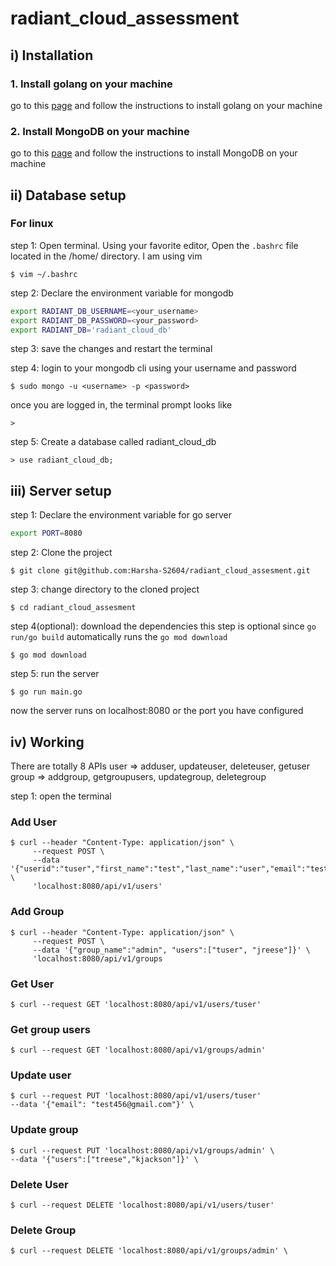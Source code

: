 # radiant_cloud_assessment

## i) Installation

### 1. Install golang on your machine
   
   go to this [page](https://go.dev/dl/) and follow the instructions to install golang on your machine

### 2. Install MongoDB on your machine
   
   go to this [page](https://docs.mongodb.com/manual/installation/) and follow the instructions to install MongoDB on your machine
  
## ii) Database setup

### For linux
   
   step 1: Open terminal. Using your favorite editor, Open the `.bashrc` file located in the /home/<username> directory. I am using vim
   
   ```console
   $ vim ~/.bashrc
   ```
   
   step 2: Declare the environment variable for mongodb
   
   ```bash
   export RADIANT_DB_USERNAME=<your_username>
   export RADIANT_DB_PASSWORD=<your_password>   
   export RADIANT_DB='radiant_cloud_db'
   ```
   
   step 3: save the changes and restart the terminal
   
   step 4: login to your mongodb cli using your username and password
   ```console
   $ sudo mongo -u <username> -p <password>
   ```
   once you are logged in, the terminal prompt looks like
   ```console
   >
   ```
   
   step 5: Create a database called radiant_cloud_db
   ```console
   > use radiant_cloud_db;
   ```
   
 ## iii) Server setup
   step 1: Declare the environment variable for go server
   ```bash
   export PORT=8080
   ```
   
   step 2: Clone the project
   ```console
   $ git clone git@github.com:Harsha-S2604/radiant_cloud_assesment.git
   ```
   
   step 3: change directory to the cloned project
   ```console
   $ cd radiant_cloud_assesment
   ```
   
   step 4(optional): download the dependencies
   this step is optional since `go run/go build` automatically runs the `go mod download`
   ```console
   $ go mod download
   ```
   
   step 5: run the server
   ```console
   $ go run main.go
   ```
   
   now the server runs on localhost:8080 or the port you have configured
   
 ## iv) Working
   There are totally 8 APIs
   user => adduser, updateuser, deleteuser, getuser
   group => addgroup, getgroupusers, updategroup, deletegroup
   
   step 1: open the terminal
   ### Add User
   ```console
   $ curl --header "Content-Type: application/json" \
		--request POST \
		--data '{"userid":"tuser","first_name":"test","last_name":"user","email":"test@123.com"}' \
		'localhost:8080/api/v1/users'
   ```
   
   ### Add Group
   ```console
   $ curl --header "Content-Type: application/json" \
		--request POST \
		--data '{"group_name":"admin", "users":["tuser", "jreese"]}' \
		'localhost:8080/api/v1/groups
   ```
   
   ### Get User
   ```console
   $ curl --request GET 'localhost:8080/api/v1/users/tuser'
   ```
   
   ### Get group users
   ```console
   $ curl --request GET 'localhost:8080/api/v1/groups/admin'
   ```
   ### Update user
   ```console
   $ curl --request PUT 'localhost:8080/api/v1/users/tuser' 
   --data '{"email": "test456@gmail.com"}' \
   ```
   
   ### Update group
   ```console
   $ curl --request PUT 'localhost:8080/api/v1/groups/admin' \
   --data '{"users":["treese","kjackson"]}' \
   ```
   
   ### Delete User
   ```console
   $ curl --request DELETE 'localhost:8080/api/v1/users/tuser'
   ```
   
   ### Delete Group
   ```console
   $ curl --request DELETE 'localhost:8080/api/v1/groups/admin' \
   ```
   
